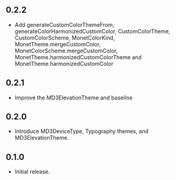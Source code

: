 ## 0.2.2

* Add generateCustomColorThemeFrom, generateColorHarmonizedCustomColor,
 CustomColorTheme, CustomColorScheme, MonetColorKind,
 MonetTheme.mergeCustomColor, MonetColorScheme.mergeCustomColor,
 MonetTheme.harmonizedCustomColorTheme and MonetTheme.harmonizedCustomColor

## 0.2.1

* Improve the MD3ElevationTheme and baseline

## 0.2.0

* Introduce MD3DeviceType, Typography themes, and MD3ElevationTheme.

## 0.1.0

* Initial release.

